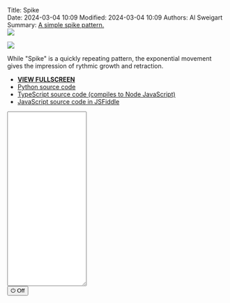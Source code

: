 Title: Spike    
Date: 2024-03-04 10:09
Modified: 2024-03-04 10:09
Authors: Al Sweigart
Summary: <a href="{filename}spike.md">A simple spike pattern.<br><img src="{static}/images/spike-screenshot.webp" style="max-width: 640px;"></a>

<img src="{static}/images/spike-screenshot.webp" style="max-width: 640px;">

While "Spike" is a quickly repeating pattern, the exponential movement gives the impression of rythmic growth and retraction.


* **[VIEW FULLSCREEN](/static/spike-fullscreen.html)**
* [Python source code](https://github.com/asweigart/scrollart/blob/main/python/spike.py)
* [TypeScript source code (compiles to Node JavaScript)](https://github.com/asweigart/scrollart/blob/main/typescript/spike.ts) 
* [JavaScript source code in JSFiddle](https://jsfiddle.net/asweigart/eLhmxy9g/)

<div><textarea id="bextOutput" readonly style="height: 400px;"></textarea><br /><button type="button" onclick="running = !running;">&#x23FB; Off</button></div>

<script src="/static/bext.js"></script><link rel="stylesheet" href="/static/bext.css">
<script>

bextRowBuffer = 256;  // Change this to whatever size you want, or -1 for infinite buffer.
const DELAY = 100;
let width = 120;
let running = true;

async function main() {
    while (running) {
        //width = 80; // TODO add a getWidth() kind of function to bextjs

        for (let i = 1; i * i < width; i++) {
            print('-'.repeat(i * i));
            await sleep(DELAY);
            if (!running) break;
        }

        for (let i = Math.floor(Math.sqrt(width)) - 1; i > 1; i--) {
            print('-'.repeat(i * i));
            await sleep(DELAY);
            if (!running) break;
        }
    }
}

main();
</script>

